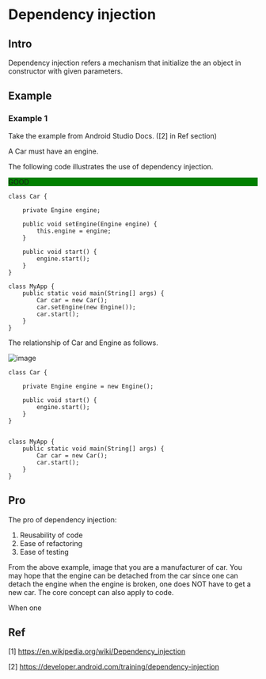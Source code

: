 # Dependency injection
## Intro
Dependency injection refers a mechanism that initialize the an object in constructor with given parameters.

## Example
### Example 1
Take the example from Android Studio Docs. ([2] in Ref section)

A Car must have an engine.

The following code illustrates the use of dependency injection.

<style> 
  #GOOD {
    background-color:green;
  }
  #ERROR {
    background-color:red;
  }
</style>

<p id="GOOD">GOOD</p>

    class Car {
    
        private Engine engine;
    
        public void setEngine(Engine engine) {
            this.engine = engine;
        }
    
        public void start() {
            engine.start();
        }
    }
    
    class MyApp {
        public static void main(String[] args) {
            Car car = new Car();
            car.setEngine(new Engine());
            car.start();
        }
    }

The relationship of Car and Engine as follows.

![image](https://github.com/40843245/program_language/assets/75050655/530e9b59-cacc-4aea-bb9f-96695128db8d)


    class Car {
    
        private Engine engine = new Engine();
    
        public void start() {
            engine.start();
        }
    }
    
    
    class MyApp {
        public static void main(String[] args) {
            Car car = new Car();
            car.start();
        }
    }
## Pro
The pro of dependency injection:

1. Reusability of code
2. Ease of refactoring
3. Ease of testing

From the above example, image that you are a manufacturer of car. You may hope that the engine can be detached from the car since one can detach the engine when the engine is broken, one does NOT have to get a new car. The core concept can also apply to code. 

When one 
## Ref
[1] https://en.wikipedia.org/wiki/Dependency_injection

[2] https://developer.android.com/training/dependency-injection
